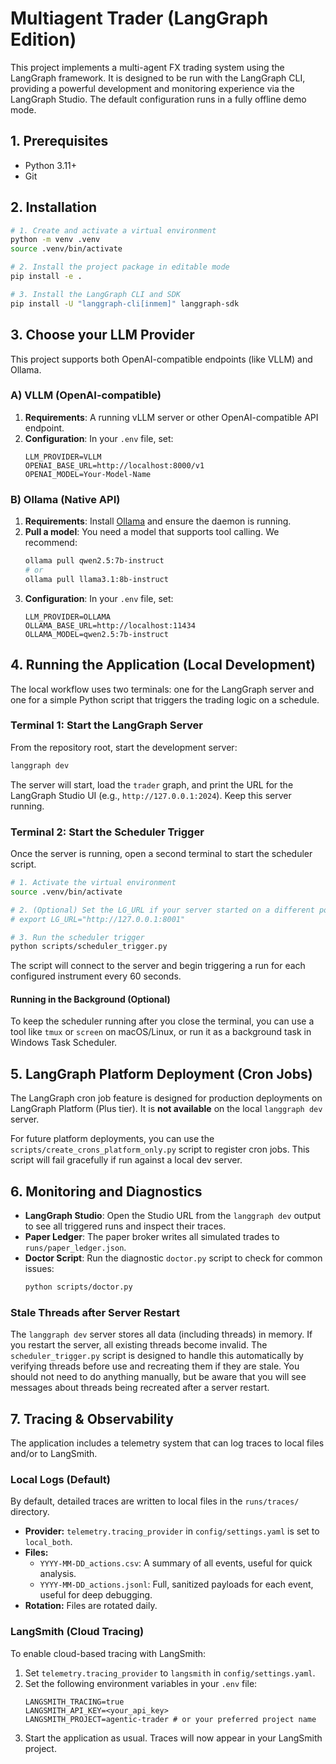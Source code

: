 # Multiagent Trader (LangGraph Edition)

This project implements a multi-agent FX trading system using the LangGraph framework. It is designed to be run with the LangGraph CLI, providing a powerful development and monitoring experience via the LangGraph Studio. The default configuration runs in a fully offline demo mode.

## 1. Prerequisites

- Python 3.11+
- Git

## 2. Installation

```bash
# 1. Create and activate a virtual environment
python -m venv .venv
source .venv/bin/activate

# 2. Install the project package in editable mode
pip install -e .

# 3. Install the LangGraph CLI and SDK
pip install -U "langgraph-cli[inmem]" langgraph-sdk
```

## 3. Choose your LLM Provider

This project supports both OpenAI-compatible endpoints (like VLLM) and Ollama.

### A) VLLM (OpenAI-compatible)

1.  **Requirements**: A running vLLM server or other OpenAI-compatible API endpoint.
2.  **Configuration**: In your `.env` file, set:
    ```dotenv
    LLM_PROVIDER=VLLM
    OPENAI_BASE_URL=http://localhost:8000/v1
    OPENAI_MODEL=Your-Model-Name
    ```

### B) Ollama (Native API)

1.  **Requirements**: Install [Ollama](https://ollama.com/) and ensure the daemon is running.
2.  **Pull a model**: You need a model that supports tool calling. We recommend:
    ```bash
    ollama pull qwen2.5:7b-instruct
    # or
    ollama pull llama3.1:8b-instruct
    ```
3.  **Configuration**: In your `.env` file, set:
    ```dotenv
    LLM_PROVIDER=OLLAMA
    OLLAMA_BASE_URL=http://localhost:11434
    OLLAMA_MODEL=qwen2.5:7b-instruct
    ```

## 4. Running the Application (Local Development)

The local workflow uses two terminals: one for the LangGraph server and one for a simple Python script that triggers the trading logic on a schedule.

### Terminal 1: Start the LangGraph Server

From the repository root, start the development server:

```bash
langgraph dev
```

The server will start, load the `trader` graph, and print the URL for the LangGraph Studio UI (e.g., `http://127.0.0.1:2024`). Keep this server running.

### Terminal 2: Start the Scheduler Trigger

Once the server is running, open a second terminal to start the scheduler script.

```bash
# 1. Activate the virtual environment
source .venv/bin/activate

# 2. (Optional) Set the LG_URL if your server started on a different port
# export LG_URL="http://127.0.0.1:8001"

# 3. Run the scheduler trigger
python scripts/scheduler_trigger.py
```

The script will connect to the server and begin triggering a run for each configured instrument every 60 seconds.

#### Running in the Background (Optional)
To keep the scheduler running after you close the terminal, you can use a tool like `tmux` or `screen` on macOS/Linux, or run it as a background task in Windows Task Scheduler.

## 5. LangGraph Platform Deployment (Cron Jobs)

The LangGraph cron job feature is designed for production deployments on LangGraph Platform (Plus tier). It is **not available** on the local `langgraph dev` server.

For future platform deployments, you can use the `scripts/create_crons_platform_only.py` script to register cron jobs. This script will fail gracefully if run against a local dev server.

## 6. Monitoring and Diagnostics

-   **LangGraph Studio**: Open the Studio URL from the `langgraph dev` output to see all triggered runs and inspect their traces.
-   **Paper Ledger**: The paper broker writes all simulated trades to `runs/paper_ledger.json`.
-   **Doctor Script**: Run the diagnostic `doctor.py` script to check for common issues:
    ```bash
    python scripts/doctor.py
    ```

### Stale Threads after Server Restart
The `langgraph dev` server stores all data (including threads) in memory. If you restart the server, all existing threads become invalid. The `scheduler_trigger.py` script is designed to handle this automatically by verifying threads before use and recreating them if they are stale. You should not need to do anything manually, but be aware that you will see messages about threads being recreated after a server restart.

## 7. Tracing & Observability

The application includes a telemetry system that can log traces to local files and/or to LangSmith.

### Local Logs (Default)

By default, detailed traces are written to local files in the `runs/traces/` directory.
-   **Provider:** `telemetry.tracing_provider` in `config/settings.yaml` is set to `local_both`.
-   **Files:**
    -   `YYYY-MM-DD_actions.csv`: A summary of all events, useful for quick analysis.
    -   `YYYY-MM-DD_actions.jsonl`: Full, sanitized payloads for each event, useful for deep debugging.
-   **Rotation:** Files are rotated daily.

### LangSmith (Cloud Tracing)

To enable cloud-based tracing with LangSmith:
1.  Set `telemetry.tracing_provider` to `langsmith` in `config/settings.yaml`.
2.  Set the following environment variables in your `.env` file:
    ```dotenv
    LANGSMITH_TRACING=true
    LANGSMITH_API_KEY=<your_api_key>
    LANGSMITH_PROJECT=agentic-trader # or your preferred project name
    ```
3.  Start the application as usual. Traces will now appear in your LangSmith project.
